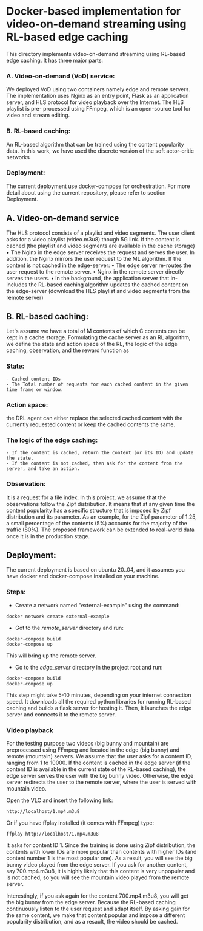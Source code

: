 # Docker-based implementation for video-on-demand streaming using RL-based edge caching
This directory implements video-on-demand streaming using RL-based edge caching. It has three major parts:

### A. Video-on-demand (VoD) service: 
We deployed VoD using two containers namely edge and remote servers. The
implementation uses Nginx as an entry point, Flask
as an application server, and HLS protocol for video playback over the Internet. The HLS playlist is pre-
processed using FFmpeg, which is an open-source tool for video and stream editing.
### B. RL-based caching:
An RL-based algorithm that can be trained using the
content popularity data. In this work, we have used
the discrete version of the soft actor-critic networks 
### Deployment: 
The current deployment use docker-compose for orchestration. For more detail about using the current repository, please refer to section Deployment. 
## A. Video-on-demand service
The HLS protocol consists of a playlist and video segments. The user client asks for a video playlist (video.m3u8)
though 5G link. If the content is cached (the playlist and video segments are available in the cache storage)
• The Nginx in the edge server receives the request and
serves the user. In addition, the Nginx mirrors the
user request to the ML algorithm.
If the content is not cached in the edge-server:
• The edge server re-routes the user request to the
remote server.
• Nginx in the remote server directly serves the users.
• In the background, the application server that in-
includes the RL-based caching algorithm updates the
cached content on the edge-server (download the
HLS playlist and video segments from the remote
server)
## B. RL-based caching:
Let's assume we have a total of M contents of which C contents can be kept in a cache storage. Formulating the cache server as an RL algorithm, we define the state and action space of the RL, the logic of the edge caching, observation, and the reward function as

### State:
	- Cached content IDs
	- The Total number of requests for each cached content in the given time frame or window.
  
### Action space: 
the DRL agent can either replace the selected cached content with the currently requested content or keep the cached contents the same.

### The logic of the edge caching:
	- If the content is cached, return the content (or its ID) and update the state.
	- If the content is not cached, then ask for the content from the server, and take an action.
### Observation: 
It is a request for a file index. In this project, we assume that the observations follow the Zipf distribution. It means that at any given time the content popularity has a specific structure that is imposed by Zipf distribution and its parameter. As an example, for the Zipf parameter of 1.25, a small percentage of the contents (5%) accounts for the majority of the traffic (80%). The proposed framework can be extended to real-world data once it is in the production stage.

## Deployment:
The current deployment is based on ubuntu 20..04, and it assumes you have docker and docker-compose installed on your machine.
### Steps:
- Create a network named "external-example" using the command:
```
docker network create external-example
```
- Got to the *remote_server* directory and run:
```
docker-compose build
docker-compose up
```
This will bring up the remote server.
- Go to the *edge_server* directory in the project root and run: 
```
docker-compose build
docker-compose up
```
This step might take 5-10 minutes, depending on your internet connection speed. It downloads all the required python libraries for running RL-based caching and builds a flask server for hosting it. Then, it launches the edge server and connects it to the remote server. 
### Video playback 
For the testing purpose two videos (big bunny and mountain) are preprocessed using FFmpeg and located in the edge (big bunny) and remote (mountain) servers. We assume that the user asks for a content ID, ranging from 1 to 10000. If the content is cached in the edge server (if the content ID is available in the current state of the RL-based caching), the edge server serves the user with the big bunny video. Otherwise, the edge server redirects the user to the remote server, where the user is served with mountain video. 

Open the VLC and insert the following link:

```
http://localhost/1.mp4.m3u8
```
Or if you have ffplay installed (it comes with FFmpeg) type:
```
ffplay http://localhost/1.mp4.m3u8
```
It asks for content ID 1. Since the training is done using Zipf distribution, the contents with lower IDs are more popular than contents with higher IDs (and content number 1 is the most popular one). As a result, you will see the big bunny video played from the edge server. If you ask for another content, say 700.mp4.m3u8, it is highly likely that this content is very unpopular and is not cached, so you will see the mountain video played from the remote server. 

Interestingly, if you ask again for the content 700.mp4.m3u8, you will get the big bunny from the edge server. Because the RL-based caching continuously listen to the user request and adapt itself. By asking gain for the same content, we make that content popular and impose a different popularity distribution, and as a resault, the video should be cached.   




